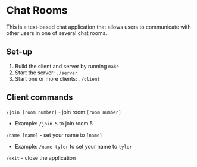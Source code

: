 # Chat Rooms

This is a text-based chat application that allows users to communicate with other users in one of several chat rooms.

## Set-up

1. Build the client and server by running `make`
2. Start the server: `./server`
3. Start one or more clients: `./client`

## Client commands

`/join [room number]` - join room `[room number]`
- Example: `/join 5` to join room 5

`/name [name]` - set your name to `[name]`
- Example: `/name tyler` to set your name to `tyler`

`/exit` - close the application
